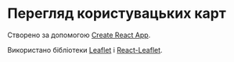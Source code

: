 # Перегляд користувацьких карт

Створено за допомогою [Create React App](https://github.com/facebook/create-react-app).

Використано бібліотеки [Leaflet](https://leafletjs.com/) і [React-Leaflet](https://react-leaflet.js.org/).
